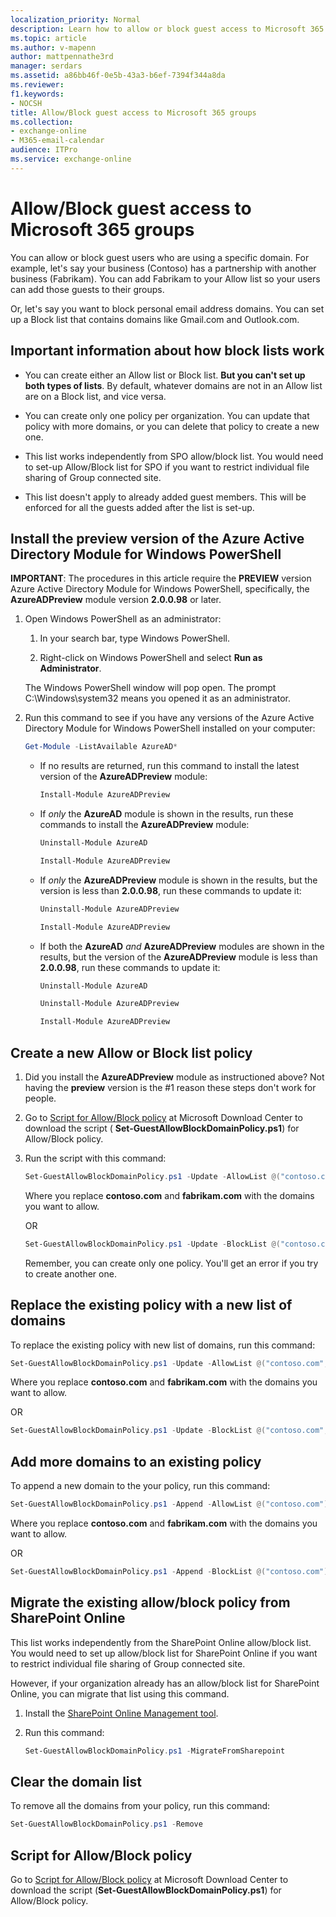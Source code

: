 ```yaml
---
localization_priority: Normal
description: Learn how to allow or block guest access to Microsoft 365 Groups.
ms.topic: article
ms.author: v-mapenn
author: mattpennathe3rd
manager: serdars
ms.assetid: a86bb46f-0e5b-43a3-b6ef-7394f344a8da
ms.reviewer: 
f1.keywords:
- NOCSH
title: Allow/Block guest access to Microsoft 365 groups
ms.collection: 
- exchange-online
- M365-email-calendar
audience: ITPro
ms.service: exchange-online
---
```


# Allow/Block guest access to Microsoft 365 groups

You can allow or block guest users who are using a specific domain. For example, let's say your business (Contoso) has a partnership with another business (Fabrikam). You can add Fabrikam to your Allow list so your users can add those guests to their groups.

Or, let's say you want to block personal email address domains. You can set up a Block list that contains domains like Gmail.com and Outlook.com.

## Important information about how block lists work

- You can create either an Allow list or Block list. **But you can't set up both types of lists**. By default, whatever domains are not in an Allow list are on a Block list, and vice versa.

- You can create only one policy per organization. You can update that policy with more domains, or you can delete that policy to create a new one.

- This list works independently from SPO allow/block list. You would need to set-up Allow/Block list for SPO if you want to restrict individual file sharing of Group connected site.

- This list doesn't apply to already added guest members. This will be enforced for all the guests added after the list is set-up.

## Install the preview version of the Azure Active Directory Module for Windows PowerShell

 **IMPORTANT**: The procedures in this article require the **PREVIEW** version Azure Active Directory Module for Windows PowerShell, specifically, the **AzureADPreview** module version **2.0.0.98** or later.

1. Open Windows PowerShell as an administrator:

   1. In your search bar, type Windows PowerShell.

   2. Right-click on Windows PowerShell and select **Run as Administrator**.

    The Windows PowerShell window will pop open. The prompt C:\Windows\system32 means you opened it as an administrator.

2. Run this command to see if you have any versions of the Azure Active Directory Module for Windows PowerShell installed on your computer:

   ```PowerShell
   Get-Module -ListAvailable AzureAD*
   ```

   - If no results are returned, run this command to install the latest version of the **AzureADPreview** module:

     ```PowerShell
     Install-Module AzureADPreview
     ```

   - If *only* the **AzureAD** module is shown in the results, run these commands to install the **AzureADPreview** module:

     ```PowerShell
     Uninstall-Module AzureAD
     ```

     ```PowerShell
     Install-Module AzureADPreview
     ```

   - If *only* the **AzureADPreview** module is shown in the results, but the version is less than **2.0.0.98**, run these commands to update it:

     ```PowerShell
     Uninstall-Module AzureADPreview
     ```

     ```PowerShell
     Install-Module AzureADPreview
     ```

   - If both the **AzureAD** *and* **AzureADPreview** modules are shown in the results, but the version of the **AzureADPreview** module is less than **2.0.0.98**, run these commands to update it:

     ```PowerShell
     Uninstall-Module AzureAD
     ```

     ```PowerShell
     Uninstall-Module AzureADPreview
     ```

     ```PowerShell
     Install-Module AzureADPreview
     ```

## Create a new Allow or Block list policy

1. Did you install the **AzureADPreview** module as instructioned above? Not having the **preview** version is the #1 reason these steps don't work for people.

2. Go to [Script for Allow/Block policy](https://go.microsoft.com/fwlink/p/?linkid=857710) at Microsoft Download Center to download the script ( **Set-GuestAllowBlockDomainPolicy.ps1**) for Allow/Block policy.

3. Run the script with this command:

   ```PowerShell
   Set-GuestAllowBlockDomainPolicy.ps1 -Update -AllowList @("contoso.com", "fabrikam.com")
   ```

   Where you replace **contoso.com** and **fabrikam.com** with the domains you want to allow.

   OR

   ```PowerShell
   Set-GuestAllowBlockDomainPolicy.ps1 -Update -BlockList @("contoso.com", "fabrikam.com")
   ```

   Remember, you can create only one policy. You'll get an error if you try to create another one.

## Replace the existing policy with a new list of domains

To replace the existing policy with new list of domains, run this command:

```PowerShell
Set-GuestAllowBlockDomainPolicy.ps1 -Update -AllowList @("contoso.com", "fabrikam.com")
```

Where you replace **contoso.com** and **fabrikam.com** with the domains you want to allow.

OR

```PowerShell
Set-GuestAllowBlockDomainPolicy.ps1 -Update -BlockList @("contoso.com", "fabrikam.com")
```

## Add more domains to an existing policy

To append a new domain to the your policy, run this command:

```PowerShell
Set-GuestAllowBlockDomainPolicy.ps1 -Append -AllowList @("contoso.com")
```

Where you replace **contoso.com** and **fabrikam.com** with the domains you want to allow.

OR

```PowerShell
Set-GuestAllowBlockDomainPolicy.ps1 -Append -BlockList @("contoso.com")
```

## Migrate the existing allow/block policy from SharePoint Online

This list works independently from the SharePoint Online allow/block list. You would need to set up allow/block list for SharePoint Online if you want to restrict individual file sharing of Group connected site.

However, if your organization already has an allow/block list for SharePoint Online, you can migrate that list using this command.

1. Install the [SharePoint Online Management tool](https://go.microsoft.com/fwlink/p/?linkid=854002).

2. Run this command:

   ```PowerShell
   Set-GuestAllowBlockDomainPolicy.ps1 -MigrateFromSharepoint
   ```

## Clear the domain list

To remove all the domains from your policy, run this command:

```PowerShell
Set-GuestAllowBlockDomainPolicy.ps1 -Remove
```

## Script for Allow/Block policy

Go to [Script for Allow/Block policy](https://go.microsoft.com/fwlink/p/?linkid=857710) at Microsoft Download Center to download the script (**Set-GuestAllowBlockDomainPolicy.ps1**) for Allow/Block policy.
